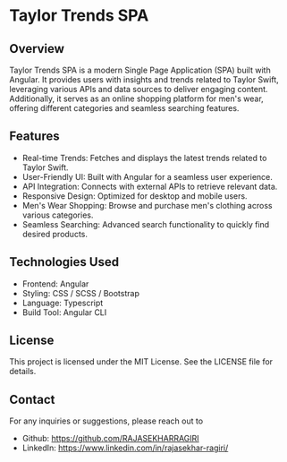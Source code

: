 # Taylor Trends SPA

## Overview
Taylor Trends SPA is a modern Single Page Application (SPA) built with Angular. It provides users with insights and trends related to Taylor Swift, leveraging various APIs and data sources to deliver engaging content. Additionally, it serves as an online shopping platform for men's wear, offering different categories and seamless searching features.

## Features
* Real-time Trends: Fetches and displays the latest trends related to Taylor Swift.
* User-Friendly UI: Built with Angular for a seamless user experience.
* API Integration: Connects with external APIs to retrieve relevant data.
* Responsive Design: Optimized for desktop and mobile users.
* Men's Wear Shopping: Browse and purchase men's clothing across various categories.
* Seamless Searching: Advanced search functionality to quickly find desired products.

## Technologies Used
* Frontend: Angular
* Styling: CSS / SCSS / Bootstrap
* Language: Typescript
* Build Tool: Angular CLI

## License
This project is licensed under the MIT License. See the LICENSE file for details.

## Contact
For any inquiries or suggestions, please reach out to 
* Github: https://github.com/RAJASEKHARRAGIRI
* LinkedIn: https://www.linkedin.com/in/rajasekhar-ragiri/
